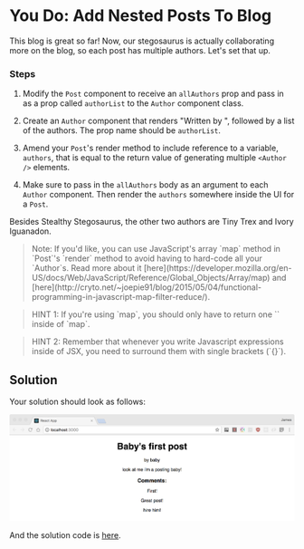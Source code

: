 # You Do: Add Nested Posts To Blog

This blog is great so far! Now, our stegosaurus is actually collaborating more on the blog, so each post has multiple authors. Let's set that up.

### Steps

1. Modify the `Post` component to receive an `allAuthors` prop and pass in as a prop called `authorList` to the `Author` component class.

2. Create an `Author` component that renders "Written by ", followed by a list of the authors. The prop name should be `authorList`.

3. Amend your `Post`'s render method to include reference to a variable, `authors`, that is equal to the return value of generating multiple `<Author />` elements.

4. Make sure to pass in the `allAuthors` body as an argument to each `Author` component. Then render the `authors` somewhere inside the UI for a `Post`.

Besides Stealthy Stegosaurus, the other two authors are Tiny Trex and Ivory Iguanadon.

<blockquote>
Note: If you'd like, you can use JavaScript's array `map` method in `Post`'s `render` method to avoid having to hard-code all your `Author`s. Read more about it [here](https://developer.mozilla.org/en-US/docs/Web/JavaScript/Reference/Global_Objects/Array/map) and [here](http://cryto.net/~joepie91/blog/2015/05/04/functional-programming-in-javascript-map-filter-reduce/).
</blockquote>

<blockquote>
HINT 1: If you're using `map`, you should only have to return one `<MyPost />` inside of `map`.
</blockquote>

<blockquote>
HINT 2: Remember that whenever you write Javascript expressions inside of JSX, you need to surround them with single brackets (`{}`).
</blockquote>

## Solution

Your solution should look as follows:

![Solution for Project](../../projects/project-02-nested-components/SOLUTION.png)


And the solution code is [here](https://git.generalassemb.ly/education-product/module-fe-framework-react/tree/master/projects/project-02-nested-components).
